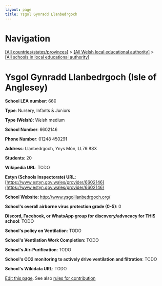 ```yaml
---
layout: page
title: Ysgol Gynradd Llanbedrgoch
---
```

# Navigation

[[All countries/states/provinces]](../../..) > [[All Welsh local educational authority]](../..) > [[All schools in local educational authority]](..)

# Ysgol Gynradd Llanbedrgoch (Isle of Anglesey)

**School LEA number**: 660

**Type**: Nursery, Infants & Juniors

**Type (Welsh)**: Welsh medium

**School Number**: 6602146

**Phone Number**: 01248 450291

**Address**: Llanbedrgoch, Ynys Môn, LL76 8SX

**Students**: 20

**Wikipedia URL**: TODO

**Estyn (Schools Inspectorate) URL**: [https://www.estyn.gov.wales/provider/6602146](https://www.estyn.gov.wales/provider/6602146)

**School Website**: http://www.ysgolllanbedrgoch.org/

**School's overall airborne virus protection grade (0-5)**: 0

**Discord, Facebook, or WhatsApp group for discovery/advocacy for THIS school**: TODO

**School's policy on Ventilation**: TODO

**School's Ventilation Work Completion**: TODO

**School's Air-Purification**: TODO

**School's CO2 monitoring to actively drive ventilation and filtration**: TODO

**School's Wikidata URL**: TODO




[Edit this page](https://github.com/ventilate-schools/Wales/edit/prif/./Isle_of_Anglesey/Ysgol_Gynradd_Llanbedrgoch.md). See also [rules for contribution](../../../contribution-rules/)